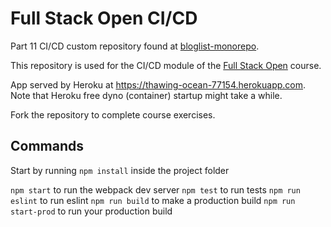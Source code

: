 # Full Stack Open CI/CD

Part 11 CI/CD custom repository found at [bloglist-monorepo](https://github.com/mtuomiko/bloglist-monorepo).

This repository is used for the CI/CD module of the [Full Stack Open](https://fullstackopen.com/) course.

App served by Heroku at <https://thawing-ocean-77154.herokuapp.com>. Note that Heroku free dyno (container) startup might take a while.

Fork the repository to complete course exercises.

## Commands

Start by running `npm install` inside the project folder

`npm start` to run the webpack dev server
`npm test` to run tests
`npm run eslint` to run eslint
`npm run build` to make a production build
`npm run start-prod` to run your production build

